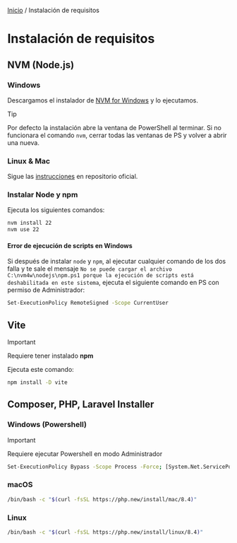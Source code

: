 [Inicio](/lugspain202502) / Instalación de requisitos

# Instalación de requisitos
## NVM (Node.js)
### Windows
Descargamos el instalador de [NVM for Windows](https://github.com/coreybutler/nvm-windows/releases/download/1.2.2/nvm-setup.exe) y lo ejecutamos.
> [!TIP]
> Por defecto la instalación abre la ventana de PowerShell al terminar. Si no funcionara el comando `nvm`, cerrar todas las ventanas de PS y volver a abrir una nueva.
### Linux & Mac
Sigue las [instrucciones](https://github.com/nvm-sh/nvm?tab=readme-ov-file#installing-and-updating) en repositorio oficial.

### Instalar Node y npm
Ejecuta los siguientes comandos:
```bash
nvm install 22
nvm use 22
```
#### Error de ejecución de scripts en Windows
Si después de instalar `node` y `npm`, al ejecutar cualquier comando de los dos falla y te sale el mensaje `No se puede cargar el archivo C:\nvm4w\nodejs\npm.ps1 porque la ejecución de scripts está deshabilitada en este sistema`, ejecuta el siguiente comando en PS con permiso de Administrador:
```bash
Set-ExecutionPolicy RemoteSigned -Scope CurrentUser 
```

## Vite
> [!IMPORTANT]
> Requiere tener instalado **npm**

Ejecuta este comando:
```bash
npm install -D vite
```

## Composer, PHP, Laravel Installer
### Windows (Powershell)
> [!IMPORTANT]
> Requiere ejecutar Powershell en modo Administrador
```bash
Set-ExecutionPolicy Bypass -Scope Process -Force; [System.Net.ServicePointManager]::SecurityProtocol = [System.Net.ServicePointManager]::SecurityProtocol -bor 3072; iex ((New-Object System.Net.WebClient).DownloadString('https://php.new/install/windows/8.4'))
```
### macOS
```bash
/bin/bash -c "$(curl -fsSL https://php.new/install/mac/8.4)"
```
### Linux
```bash
/bin/bash -c "$(curl -fsSL https://php.new/install/linux/8.4)"
```

